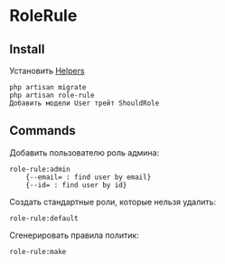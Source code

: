 # RoleRule

## Install

Установить [Helpers](https://packagist.org/packages/mbober35/helpers)

    php artisan migrate
    php artisan role-rule
    Добавить модели User трейт ShouldRole

## Commands

Добавить пользователю роль админа:

    role-rule:admin
        {--email= : find user by email}
        {--id= : find user by id}

Создать стандартные роли, которые нельзя удалить:

    role-rule:default

Сгенерировать правила политик:

    role-rule:make